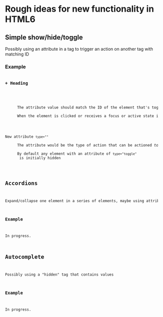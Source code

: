 <h1>Rough ideas for new functionality in HTML6</h1>
<h2>Simple show/hide/toggle</h2>
<p>Possibly using an attribute in a tag to trigger an action on another tag with matching ID</p>
<h3>Example</h3>
<code><pre>
<h3 toggle="tog1">+ Heading</h3>
<p id="tog1" type="toggle>Toggled content...</p>
</pre></code>
<dl>
<dt>New element attribute <code>toggle=""</code></dt>
<dd>The attribute value should match the ID of the element that's toggable</dd>
<dd>When the element is clicked or receives a focus or active state it triggers the toggle to the matched value</dd>
</dl>
<dl>
<dt>New attribute <code>type=""</code></dt>
<dd>The attribute would be the type of action that can be actioned <em>to</em> this tag</dd>
<dd>By default any element with an attribute of <code>type="toggle"</code> is initially hidden</dd>
</dl>
<h2>Accordions</h2>
<p>Expand/collapse one element in a series of elements, maybe using attributes and ID's</p>
<h3>Example</h3>
<p>In progress.</p>
<h2>Autocomplete</h2>
<p>Possibly using a "hidden" tag that contains values</p>
<h3>Example</h3>
<p>In progress.</p>
